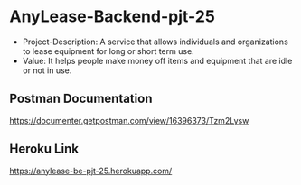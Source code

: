 # AnyLease-Backend-pjt-25
- Project-Description: A service that allows individuals and organizations to lease equipment for long or short term use. 
- Value: It helps people make money off items and equipment that are idle or not in use.

## Postman Documentation
https://documenter.getpostman.com/view/16396373/Tzm2Lysw

## Heroku Link
https://anylease-be-pjt-25.herokuapp.com/
